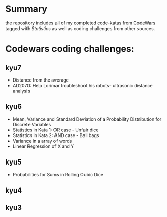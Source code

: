 # Summary

the repository includes all of my completed code-katas from [CodeWars](http://wwww.codewars.com)
tagged with *Statistics* as well as coding challenges from other sources.

# Codewars coding challenges:

## kyu7
* Distance from the average
* AD2070: Help Lorimar troubleshoot his robots- ultrasonic distance analysis

## kyu6
* Mean, Variance and Standard Deviation of a Probability Distribution for Discrete Variables
* Statistics in Kata 1: OR case - Unfair dice
* Statistics in Kata 2: AND case - Ball bags
* Variance in a array of words
* Linear Regression of X and Y


## kyu5
* Probabilities for Sums in Rolling Cubic Dice

## kyu4


## kyu3
